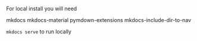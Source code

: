 
For local install you will need

mkdocs
mkdocs-material
pymdown-extensions
mkdocs-include-dir-to-nav


`mkdocs serve` to run locally
